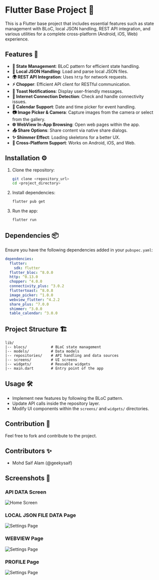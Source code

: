 # Flutter Base Project 🚀

This is a Flutter base project that includes essential features such as state management with BLoC, local JSON handling, REST API integration, and various utilities for a complete cross-platform (Android, iOS, Web) experience.

## Features 🌟
- **📌 State Management**: BLoC pattern for efficient state handling.
- **📂 Local JSON Handling**: Load and parse local JSON files.
- **🌍 REST API Integration**: Uses `http` for network requests.
- **⚡ Chopper**: Efficient API client for RESTful communication.
- **🔔 Toast Notifications**: Display user-friendly messages.
- **📶 Internet Connection Detection**: Check and handle connectivity issues.
- **📅 Calendar Support**: Date and time picker for event handling.
- **📷 Image Picker & Camera**: Capture images from the camera or select from the gallery.
- **🌐 WebView In-App Browsing**: Open web pages within the app.
- **📤 Share Options**: Share content via native share dialogs.
- **✨ Shimmer Effect**: Loading skeletons for a better UX.
- **📱 Cross-Platform Support**: Works on Android, iOS, and Web.

## Installation ⚙️
1. Clone the repository:
   ```sh
   git clone <repository_url>
   cd <project_directory>
   ```
2. Install dependencies:
   ```sh
   flutter pub get
   ```
3. Run the app:
   ```sh
   flutter run
   ```

## Dependencies 📦
Ensure you have the following dependencies added in your `pubspec.yaml`:
```yaml
dependencies:
  flutter:
    sdk: flutter
  flutter_bloc: ^8.0.0
  http: ^0.13.0
  chopper: ^4.0.0
  connectivity_plus: ^3.0.2
  fluttertoast: ^8.0.8
  image_picker: ^1.0.0
  webview_flutter: ^4.2.2
  share_plus: ^7.0.0
  shimmer: ^3.0.0
  table_calendar: ^3.0.0
```

## Project Structure 🏗️
```
lib/
|-- blocs/           # BLoC state management
|-- models/          # Data models
|-- repositories/    # API handling and data sources
|-- screens/         # UI screens
|-- widgets/         # Reusable widgets
|-- main.dart        # Entry point of the app
```

## Usage 🛠️
- Implement new features by following the BLoC pattern.
- Update API calls inside the repository layer.
- Modify UI components within the `screens/` and `widgets/` directories.

## Contribution 🤝
Feel free to fork and contribute to the project.

## Contributors ✨
- Mohd Saif Alam (@geekysaif)

## Screenshots 📸

### API DATA Screen
![Home Screen](assets/images/screen1.png)

### LOCAL JSON FILE DATA Page
![Settings Page](assets/images/screen2.png)

### WEBVIEW Page
![Settings Page](assets/images/screen3.png)

### PROFILE Page
![Settings Page](assets/images/screen4.png)
 

